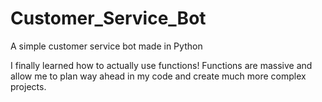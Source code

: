 # Customer_Service_Bot
A simple customer service bot made in Python

I finally learned how to actually use functions!
Functions are massive and allow me to plan way ahead in my code and create much more complex projects.
